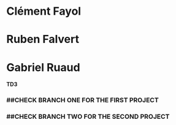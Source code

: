 <h1>Clément Fayol</h1>
<h1>Ruben Falvert</h1>
<h1>Gabriel Ruaud</h1>
<b>TD3</b>

<h3>##CHECK BRANCH ONE FOR THE FIRST PROJECT</h3>
<h3>##CHECK BRANCH TWO FOR THE SECOND PROJECT</h3>
